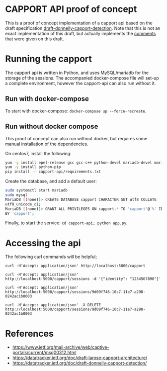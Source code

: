 # CAPPORT API proof of concept

This is a proof of concept implementation of a capport api based on the draft
specification [draft-donnelly-capport-detection](https://datatracker.ietf.org/doc/draft-donnelly-capport-detection/). Note that this is not an
exact implementation of this draft, but actually implements the [comments](https://www.ietf.org/mail-archive/web/captive-portals/current/msg00312.html)
that were given on this draft.

# Running the capport

The capport api is written in Python, and uses MySQL/mariadb for the storage of the
sessions. The accompanied docker-compose file will set-up a complete
environment, however the capport-api can also run without it.

## Run with docker-compose

To start with docker-compose: ```docker-compose up --force-recreate```.

## Run without docker compose

This proof of concept can also run without docker, but requires some manual installation
of the dependencies.

On centos7, install the following:
```bash
yum -y install epel-release gcc gcc-c++ python-devel mariadb-devel mariadb-server
yum -y install python-pip
pip install -r capport-api/requirements.txt
```

Create the database, and add a default user:
```bash
sudo systemctl start mariadb
sudo mysql
MariaDB [(none)]> CREATE DATABASE capport CHARACTER SET utf8 COLLATE
utf8_unicode_ci;
MariaDB [(none)]> GRANT ALL PRIVILEGES ON capport.* TO 'capport'@'%' IDENTIFIED
BY 'capport';
```

Finally, to start the service:
```cd capport-api; python app.py```.

# Accessing the api

The following curl commands will be helpful;

```
curl -H'Accept: application/json' http://localhost:5000/capport
```
```
curl -H'Accept: application/json' http://localhost:5000/capport/sessions -d '{"identity": "1234567890"}'
```
```
curl -H'Accept: application/json' http://localhost:5000/capport/sessions/9d09f746-10c7-11e7-a298-0242ac1b0003
```
```
curl -H'Accept: application/json' -X DELETE http://localhost:5000/capport/sessions/9d09f746-10c7-11e7-a298-0242ac1b0003
```

# References

* https://www.ietf.org/mail-archive/web/captive-portals/current/msg00312.html
* https://datatracker.ietf.org/doc/draft-larose-capport-architecture/
* https://datatracker.ietf.org/doc/draft-donnelly-capport-detection/
